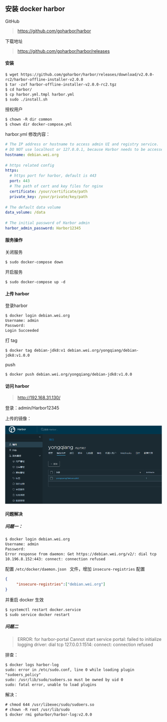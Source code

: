 ## 安装 docker harbor

GitHub

> https://github.com/goharbor/harbor

下载地址

> https://github.com/goharbor/harbor/releases

#### 安装

```shell
$ wget https://github.com/goharbor/harbor/releases/download/v2.0.0-rc2/harbor-offline-installer-v2.0.0
$ tar -zxf harbor-offline-installer-v2.0.0-rc2.tgz
$ cd harbor/
$ cp harbor.yml.tmpl harbor.yml
$ sudo ./install.sh
```

授权用户

```shell
$ chown -R dir common
$ chown dir docker-compose.yml
```

harbor.yml 修改内容：

```yml
# The IP address or hostname to access admin UI and registry service.
# DO NOT use localhost or 127.0.0.1, because Harbor needs to be accessed by external clients.
hostname: debian.wei.org

# https related config
https:
  # https port for harbor, default is 443
  port: 443
  # The path of cert and key files for nginx
  certificate: /your/certificate/path
  private_key: /your/private/key/path
  
# The default data volume
data_volume: /data

# The initial password of Harbor admin
harbor_admin_password: Harbor12345
```

#### 服务操作

关闭服务

```shell
$ sudo docker-compose down
```

开启服务

```shell
$ sudo docker-compose up -d
```

#### 上传 harbor

登录harbor

```shell
$ docker login debian.wei.org
Username: admin
Password:
Login Succeeded
```

打 tag

```shell
$ docker tag debian-jdk8:v1 debian.wei.org/yongqiang/debian-jdk8:v1.0.0
```

push 

```shell
$ docker push debian.wei.org/yongqiang/debian-jdk8:v1.0.0
```

#### 访问 harbor

> http://192.168.31.130/

登录：admin/Harbor12345

上传的镜像：

![1588936763884](assets/1588936763884.png)

#### 问题解决

##### 问题一：

```shell
$ docker login debian.wei.org
Username: admin
Password:
Error response from daemon: Get https://debian.wei.org/v2/: dial tcp 10.196.8.152:443: connect: connection refused
```

配置 `/etc/docker/daemon.json ` 文件，增加 `insecure-registries` 配置

```json
{
     "insecure-registries":["debian.wei.org"]
}
```

并重启 docker 生效

```shell
$ systemctl restart docker.service
$ sudo service docker restart
```

##### 问题二

> ERROR: for harbor-portal  Cannot start service portal: failed to initialize logging driver: dial tcp 127.0.0.1:1514: connect: connection refused

排查：

```
$ docker logs harbor-log
sudo: error in /etc/sudo.conf, line 0 while loading plugin "sudoers_policy"
sudo: /usr/lib/sudo/sudoers.so must be owned by uid 0
sudo: fatal error, unable to load plugins
```

解决：

```
# chmod 644 /usr/libexec/sudo/sudoers.so
# chown -R root /usr/lib/sudo
$ docker rmi goharbor/harbor-log:v2.0.0
```

